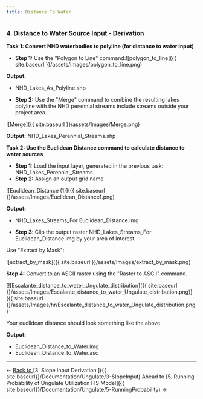 ```yaml
---
title: Distance To Water
---
```


### 4. Distance to Water Source Input - Derivation

**Task 1: Convert NHD waterbodies to polyline (for distance to water input)**

- **Step 1:** Use the "Polygon to Line" command:![polygon_to_line]({{ site.baseurl }}/assets/Images/polygon_to_line.png)

**Output:**

- NHD_Lakes_As_Polyline.shp


- **Step 2:** Use the "Merge" command to combine the resulting lakes polyline with the NHD perennial streams include streams outside your project area.

![Merge]({{ site.baseurl }}/assets/Images/Merge.png)

**Output:** NHD_Lakes_Perennial_Streams.shp



**Task 2: Use the Euclidean Distance command to calculate distance to water sources**

- **Step 1:** Load the input layer, generated in the previous task: NHD_Lakes_Perennial_Streams
- **Step 2:** Assign an output grid name

![Euclidean_Distance (1)]({{ site.baseurl }}/assets/Images/Euclidean_Distance1.png)

**Output:**

- NHD_Lakes_Streams_For Euclidean_Distance.img


- **Step 3**: Clip the output raster NHD_Lakes_Streams_For Euclidean_Distance.img by your area of interest.

Use "Extract by Mask":

![extract_by_mask]({{ site.baseurl }}/assets/Images/extract_by_mask.png)

**Step 4:** Convert to an ASCII raster using the "Raster to ASCII" command.

[![Escalante_distance_to_water_Ungulate_distribution]({{ site.baseurl }}/assets/Images/Escalante_distance_to_water_Ungulate_distribution.png)]({{ site.baseurl }}/assets/Images/hr/Escalante_distance_to_water_Ungulate_distribution.png)

Your euclidean distance should look something like the above.

**Output:** 

- Euclidean_Distance_to_Water.img
- Euclidean_Distance_to_Water.asc

------

← [Back to ](http://brat.joewheaton.org/home/documentation/manual-implementation/ungulate-capacity-model/goog_2007911975)[3. Slope Input Derivation ]({{ site.baseurl}}/Documentation/Ungulate/3-SlopeInput)        Ahead to [5. Running Probability of Ungulate Utilization FIS Model]({{ site.baseurl}}/Documentation/Ungulate/5-RunningProbability) →
